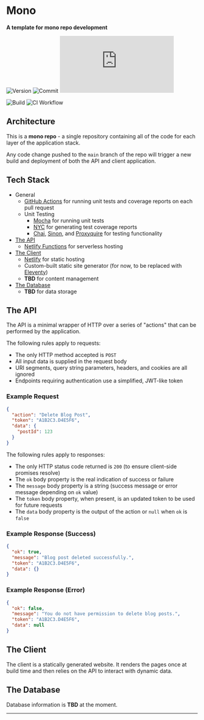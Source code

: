 # Mono

**A template for mono repo development**

![Version][shield-version]
![Commit][shield-commit]
![Coverage][shield-coverage]

![Build][shield-build]
![CI Workflow][shield-ci]

## Architecture

This is a **mono repo** - a single repository containing all of the code for each layer of the application stack.

Any code change pushed to the `main` branch of the repo will trigger a new build and deployment of both the API and client application.

## Tech Stack

- General
  - [GitHub Actions](https://github.com/features/actions) for running unit tests and coverage reports on each pull request
  - Unit Testing
    - [Mocha](https://www.npmjs.com/package/mocha) for running unit tests
    - [NYC](https://www.npmjs.com/package/nyc) for generating test coverage reports
    - [Chai](https://www.npmjs.com/package/chai), [Sinon](https://www.npmjs.com/package/sinon), and [Proxyquire](https://www.npmjs.com/package/proxyquire) for testing functionality
- [The API](#the-api)
  - [Netlify Functions](https://www.netlify.com/products/functions) for serverless hosting
- [The Client](#the-client)
  - [Netlify](https://www.netlify.com) for static hosting
  - Custom-built static site generator (for now, to be replaced with [Eleventy](https://www.11ty.dev))
  - **TBD** for content management
- [The Database](#the-database)
  - **TBD** for data storage

## The API

The API is a minimal wrapper of HTTP over a series of "actions" that can be performed by the application.

The following rules apply to requests:

- The only HTTP method accepted is `POST`
- All input data is supplied in the request body
- URI segments, query string parameters, headers, and cookies are all ignored
- Endpoints requiring authentication use a simplified, JWT-like token

### Example Request

```json
{
  "action": "Delete Blog Post",
  "token": "A1B2C3.D4E5F6",
  "data": {
    "postId": 123
  }
}
```

The following rules apply to responses:

- The only HTTP status code returned is `200` (to ensure client-side promises resolve)
- The `ok` body property is the real indication of success or failure
- The `message` body property is a string (success message or error message depending on `ok` value)
- The `token` body property, when present, is an updated token to be used for future requests
- The `data` body property is the output of the action or `null` when `ok` is `false`

### Example Response (Success)

```json
{
  "ok": true,
  "message": "Blog post deleted successfully.",
  "token": "A1B2C3.D4E5F6",
  "data": {}
}
```

### Example Response (Error)

```json
{
  "ok": false,
  "message": "You do not have permission to delete blog posts.",
  "token": "A1B2C3.D4E5F6",
  "data": null
}
```

## The Client

The client is a statically generated website. It renders the pages once at build time and then relies on the API to interact with dynamic data.

## The Database

Database information is **TBD** at the moment.

---

[shield-version]: https://img.shields.io/github/package-json/v/ZacharyGodfrey/mono?style=flat-square
[shield-commit]: https://img.shields.io/github/last-commit/ZacharyGodfrey/mono/main?style=flat-square
[shield-coverage]: https://img.shields.io/badge/dynamic/json?style=flat-square&color=blue&label=coverage&query=$.total.statements.pct&suffix=%&url=https://raw.githubusercontent.com/ZacharyGodfrey/mono/main/api/_coverage/coverage-summary.json

[shield-build]: https://api.netlify.com/api/v1/badges/bff64e91-c255-4ca6-93e2-ead733e79abd/deploy-status
[shield-ci]: https://github.com/ZacharyGodfrey/mono/actions/workflows/ci-workflow.yml/badge.svg